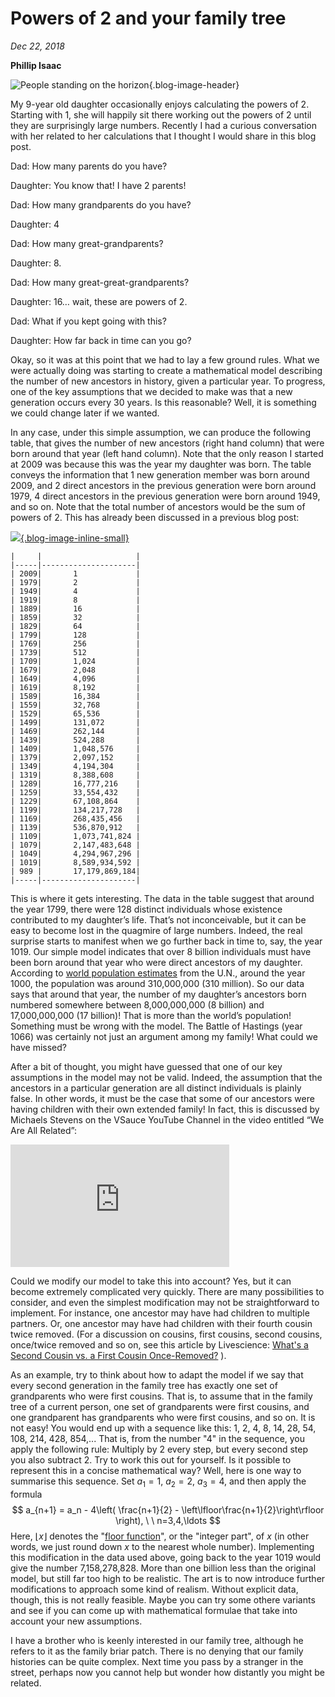 # Powers of 2 and your family tree

*Dec 22, 2018*

**Phillip Isaac**

![People standing on the horizon](https://es-app.com/assets/tree87.jpg){.blog-image-header}

My 9-year old daughter occasionally enjoys calculating the powers of 2. Starting with 1, she will happily sit there working out the powers of 2 until they are surprisingly large numbers. Recently I had a curious conversation with her related to her calculations that I thought I would share in this blog post.

Dad: How many parents do you have?

Daughter: You know that! I have 2 parents!

Dad: How many grandparents do you have?

Daughter: 4

Dad: How many great-grandparents?

Daughter: 8.

Dad: How many great-great-grandparents?

Daughter: 16… wait, these are powers of 2.

Dad: What if you kept going with this? 

Daughter: How far back in time can you go?

Okay, so it was at this point that we had to lay a few ground rules. What we were actually doing was starting to create a mathematical model describing the number of new ancestors in history, given a particular year. To progress, one of the key assumptions that we decided to make was that a new generation occurs every 30 years. Is this reasonable? Well, it is something we could change later if we wanted.

In any case, under this simple assumption, we can produce the following table, that gives the number of new ancestors (right hand column) that were born around that year (left hand column). Note that the only reason I started at 2009 was because this was the year my daughter was born. The table conveys the information that 1 new generation member was born around 2009, and 2 direct ancestors in the previous generation were born around 1979, 4 direct ancestors in the previous generation were born around 1949, and so on. Note that the total number of ancestors would be the sum of powers of 2. This has already been discussed in a previous blog post:

[![](https://es-app.com/assets/vmK21a.png){.blog-image-inline-small}](https://www.1onepsilon.com/single-post/2017/02/17/Adding-the-Powers-of-2)


    |     |                     |
    |-----|---------------------|
    | 2009|       1             | 
    | 1979|       2             | 
    | 1949|       4             |
    | 1919|       8             | 
    | 1889|       16            |
    | 1859|       32            |
    | 1829|       64            |
    | 1799|       128           |
    | 1769|       256           |
    | 1739|       512           |
    | 1709|       1,024         |
    | 1679|       2,048         |
    | 1649|       4,096         |
    | 1619|       8,192         |
    | 1589|       16,384        |
    | 1559|       32,768        |
    | 1529|       65,536        |
    | 1499|       131,072       |
    | 1469|       262,144       |
    | 1439|       524,288       |
    | 1409|       1,048,576     |
    | 1379|       2,097,152     |
    | 1349|       4,194,304     |
    | 1319|       8,388,608     |
    | 1289|       16,777,216    |
    | 1259|       33,554,432    |
    | 1229|       67,108,864    |
    | 1199|       134,217,728   |
    | 1169|       268,435,456   |
    | 1139|       536,870,912   |
    | 1109|       1,073,741,824 |
    | 1079|       2,147,483,648 |
    | 1049|       4,294,967,296 |
    | 1019|       8,589,934,592 |
    | 989 |       17,179,869,184|
    |-----|---------------------|

This is where it gets interesting. The data in the table suggest that around the year 1799, there were 128 distinct individuals whose existence contributed to my daughter’s life. That’s not inconceivable, but it can be easy to become lost in the quagmire of large numbers. Indeed, the real surprise starts to manifest when we go further back in time to, say, the year 1019. Our simple model indicates that over 8 billion individuals must have been born around that year who were direct ancestors of my daughter. According to [world population estimates](https://en.wikipedia.org/wiki/World_population_estimates) from the U.N., around the year 1000, the population was around 310,000,000 (310 million). So our data says that around that year, the number of my daughter’s ancestors born numbered somewhere between 8,000,000,000 (8 billion) and 17,000,000,000 (17 billion)! That is more than the world’s population! Something must be wrong with the model. The Battle of Hastings (year 1066) was certainly not just an argument among my family! What could we have missed?

After a bit of thought, you might have guessed that one of our key assumptions in the model may not be valid. Indeed, the assumption that the ancestors in a particular generation are all distinct individuals is plainly false. In other words, it must be the case that some of our ancestors were having children with their own extended family! In fact, this is discussed by Michaels Stevens on the VSauce YouTube Channel in the video entitled “We Are All Related”:

<iframe width="350" height="196" src="https://www.youtube.com/embed/BhtgINeaJWg" frameborder="0" allow="accelerometer; autoplay; encrypted-media; gyroscope; picture-in-picture" allowfullscreen></iframe>

Could we modify our model to take this into account? Yes, but it can become extremely complicated very quickly. There are many possibilities to consider, and even the simplest modification may not be straightforward to implement. For instance, one ancestor may have had children to multiple partners. Or, one ancestor may have had children with their fourth cousin twice removed. (For a discussion on cousins, first cousins, second cousins, once/twice removed and so on, see this article by Livescience: [What's a Second Cousin vs. a First Cousin Once-Removed?](https://www.livescience.com/32121-whats-a-second-cousin-vs-a-first-cousin-once-removed.html) ).

As an example, try to think about how to adapt the model if we say that every second generation in the family tree has exactly one set of grandparents who were first cousins. That is, to assume that in the family tree of a current person, one set of grandparents were first cousins, and one grandparent has grandparents who were first cousins, and so on. It is not easy! You would end up with a sequence like this: 1, 2, 4, 8, 14, 28, 54, 108, 214, 428, 854,... That is, from the number "4" in the sequence, you apply the following rule: Multiply by 2 every step, but every second step you also subtract 2. Try to work this out for yourself. Is it possible to represent this in a concise mathematical way? Well, here is one way to summarise this sequence. Set $a_1=1$, $a_2=2$, $a_3=4$, and then apply the formula
$$
a_{n+1} = a_n - 4\left( \frac{n+1}{2} - \left\lfloor\frac{n+1}{2}\right\rfloor \right), \ \ n=3,4,\ldots
$$
Here, $\lfloor x \rfloor$ denotes the "[floor function](https://epsilonstream.com/topic/floorFunction)", or the "integer
part", of $x$ (in other words, we just round down $x$ to the nearest whole
number). Implementing this modification in the data used above, going back to the year 1019 would give the number 7,158,278,828. More than one billion less than the original model, but still far too high to be realistic. The art is to now introduce further modifications to approach some kind of realism. Without explicit data, though, this is not really feasible. Maybe you can try some othere variants and see if you can come up with mathematical formulae that take into account your new assumptions.

I have a brother who is keenly interested in our family tree, although he refers to it as the family briar patch. There is no denying that our family histories can be quite complex. Next time you pass by a stranger in the street, perhaps now you cannot help but wonder how distantly you might be related. 

